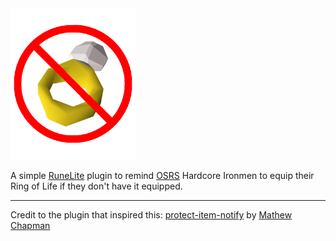 <img src="icon.png" alt="ring of life icon with a red circle crossing it out" width="200"/>

A simple [RuneLite](https://runelite.net/) plugin to remind [OSRS](https://oldschool.runescape.com/) Hardcore Ironmen to equip their Ring of Life if they don't have it equipped.

---

Credit to the plugin that inspired this: [protect-item-notify](https://github.com/mathewchapman/protect-item-notify/tree/master) by [Mathew Chapman](https://github.com/mathewchapman)
